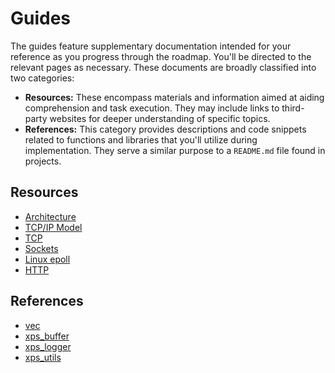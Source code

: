 # Guides

The guides feature supplementary documentation intended for your reference as you progress through the roadmap. You'll be directed to the relevant pages as necessary. These documents are broadly classified into two categories:

- **Resources:** These encompass materials and information aimed at aiding comprehension and task execution. They may include links to third-party websites for deeper understanding of specific topics.
- **References:** This category provides descriptions and code snippets related to functions and libraries that you'll utilize during implementation. They serve a similar purpose to a `README.md` file found in projects.

## Resources

- [Architecture](/guides/resources/architecture)
- [TCP/IP Model](/guides/resources/tcp-ip-model)
- [TCP](/guides/resources/tcp)
- [Sockets](/guides/resources/sockets)
- [Linux epoll](/guides/resources/introduction-to-linux-epoll)
- [HTTP](/guides/resources/http)
  <!-- - [File Descriptors](/guides/resources/file-descriptors) -->
  <!-- - [MIME Types](/guides/resources/mime-types) -->
  <!-- - [Internet Protocol (IP)](/guides/resources/ip)  -->

## References

- [vec](/guides/references/vec)
- [xps_buffer](/guides/references/xps_buffer)
- [xps_logger](/guides/references/xps_logger)
- [xps_utils](/guides/references/xps_utils)

